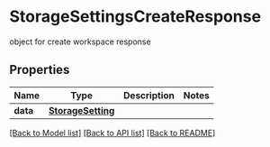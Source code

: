 # StorageSettingsCreateResponse

object for create workspace response

## Properties

| Name     | Type                                    | Description | Notes |
| -------- | --------------------------------------- | ----------- | ----- |
| **data** | [**StorageSetting**](StorageSetting.md) |             |

[[Back to Model list]](../README.md#documentation-for-models) [[Back to API list]](../README.md#documentation-for-api-endpoints) [[Back to README]](../README.md)

